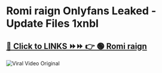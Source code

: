 
 # Romi raign Onlyfans Leaked - Update Files 1xnbl

## <h2><a href="https://clipsfans.com/Romi_raign&ref=git">🔗 Click to LINKS ⏩⏩ 👉 🟢 Romi raign </a></h2>

<a href="https://clipsfans.com/Romi_raign&ref=git" rel="nofollow" data-target="animated-image.originalLink"><img src="https://i.ibb.co.com/xMMVF88/686577567.gif" alt="Viral Video Original" style="max-width: 100%; display: inline-block;" data-target="animated-image.originalImage"></a>


